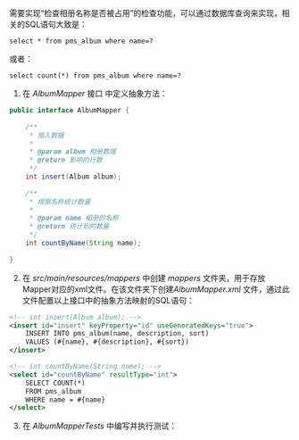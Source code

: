 
需要实现“检查相册名称是否被占用”的检查功能，可以通过数据库查询来实现，相关的SQL语句大致是：  
```mysql  
select * from pms_album where name=?  
```  
或者：  
```mysql  
select count(*) from pms_album where name=?  
```

1. 在 *AlbumMapper* 接口 中定义抽象方法：
```java
public interface AlbumMapper {  
  
    /**  
     * 插入数据  
     *  
     * @param album 相册数据  
     * @return 影响的行数  
     */  
    int insert(Album album);  
	
	/**
	 * 根据名称统计数量
	 *
	 * @param name 相册的名称
	 * @return 统计到的数量
	 */
	int countByName(String name);
      
}
```

2. 在 *src/main/resources/mappers* 中创建 *mappers* 文件夹，用于存放Mapper对应的xml文件。在该文件夹下创建*AlbumMapper.xml* 文件，通过此文件配置以上接口中的抽象方法映射的SQL语句：
```xml
<!-- int insert(Album album); -->
<insert id="insert" keyProperty="id" useGeneratedKeys="true">
    INSERT INTO pms_album(name, description, sort)
    VALUES (#{name}, #{description}, #{sort})
</insert>

<!-- int countByName(String name); -->
<select id="countByName" resultType="int">
    SELECT COUNT(*)
    FROM pms_album
    WHERE name = #{name}
</select>
```

3. 在 *AlbumMapperTests* 中编写并执行测试：
```java

```